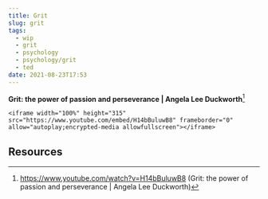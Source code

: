 ```yaml
---
title: Grit
slug: grit
tags:
  - wip
  - grit
  - psychology
  - psychology/grit
  - ted
date: 2021-08-23T17:53
---
```



**Grit: the power of passion and perseverance | Angela Lee Duckworth**[^1]

``` {=html}
<iframe width="100%" height="315" src="https://www.youtube.com/embed/H14bBuluwB8" frameborder="0" allow="autoplay;encrypted-media allowfullscreen"></iframe>
```

## Resources

[^1]: https://www.youtube.com/watch?v=H14bBuluwB8 (Grit: the power of passion and perseverance | Angela Lee Duckworth)

